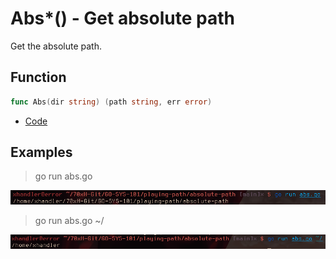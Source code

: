 # Abs*() - Get absolute path

Get the absolute path.

## Function

```go
func Abs(dir string) (path string, err error)
```

* [Code](https://golang.org/src/path/filepath/path.go?s=7016:7053#L232)

## Examples

> go run abs.go

![abs function](img/noargs.png)

> go run abs.go ~/

![abs-function-args](img/withargs.png)
